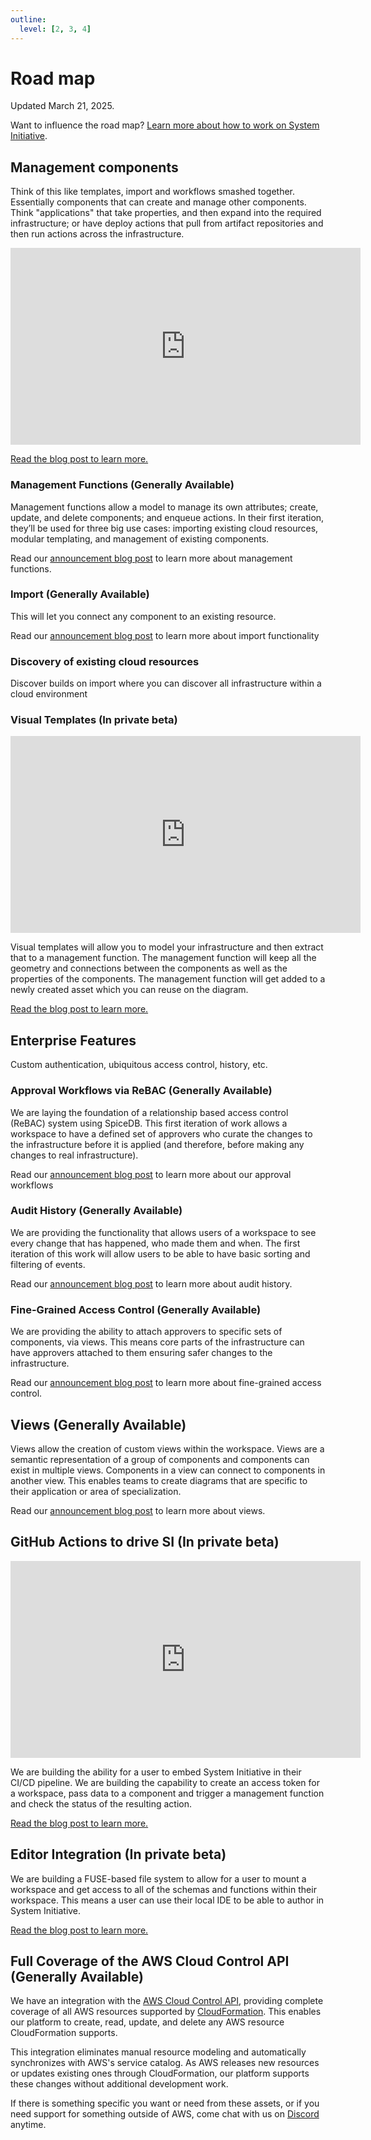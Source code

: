 ```yaml
---
outline:
  level: [2, 3, 4]
---
```


# Road map

Updated March 21, 2025.

Want to influence the road map?
[Learn more about how to work on System Initiative](../explanation/working-on-si.md).

## Management components

Think of this like templates, import and workflows smashed together. Essentially
components that can create and manage other components. Think "applications"
that take properties, and then expand into the required infrastructure; or have
deploy actions that pull from artifact repositories and then run actions across
the infrastructure.

<iframe width="560" height="315" src="https://www.youtube.com/embed/GKOtMulPTMc?si=o7GVGMXeKcr37-g_" title="YouTube video player" frameborder="0" allow="accelerometer; autoplay; clipboard-write; encrypted-media; gyroscope; picture-in-picture; web-share" referrerpolicy="strict-origin-when-cross-origin" allowfullscreen></iframe>

[Read the blog post to learn more.](https://www.systeminit.com/blog/opportunity-management-functions)

### Management Functions (Generally Available)

Management functions allow a model to manage its own attributes; create, update,
and delete components; and enqueue actions. In their first iteration, they’ll be
used for three big use cases: importing existing cloud resources, modular
templating, and management of existing components.

Read our
[announcement blog post](https://www.systeminit.com/blog/announcing-management-functions)
to learn more about management functions.

### Import (Generally Available)

This will let you connect any component to an existing resource.

Read our
[announcement blog post](https://www.systeminit.com/blog/announcing-resource-import)
to learn more about import functionality

### Discovery of existing cloud resources

Discover builds on import where you can discover all infrastructure within a
cloud environment

### Visual Templates (In private beta)

<iframe width="560" height="315" src="https://www.youtube.com/embed/HSqf1w-PJco?si=hHMfnNx9VzEuFIf6" title="YouTube video player" frameborder="0" allow="accelerometer; autoplay; clipboard-write; encrypted-media; gyroscope; picture-in-picture; web-share" referrerpolicy="strict-origin-when-cross-origin" allowfullscreen></iframe>

Visual templates will allow you to model your infrastructure and then extract
that to a management function. The management function will keep all the
geometry and connections between the components as well as the properties of the
components. The management function will get added to a newly created asset
which you can reuse on the diagram.

[Read the blog post to learn more.](https://www.systeminit.com/blog/opportunity-visual-templates)

## Enterprise Features

Custom authentication, ubiquitous access control, history, etc.

### Approval Workflows via ReBAC (Generally Available)

We are laying the foundation of a relationship based access control (ReBAC)
system using SpiceDB. This first iteration of work allows a workspace to have a
defined set of approvers who curate the changes to the infrastructure before it
is applied (and therefore, before making any changes to real infrastructure).

Read our
[announcement blog post](https://www.systeminit.com/blog/announcing-approval-workflows)
to learn more about our approval workflows

### Audit History (Generally Available)

We are providing the functionality that allows users of a workspace to see every
change that has happened, who made them and when. The first iteration of this
work will allow users to be able to have basic sorting and filtering of events.

Read our
[announcement blog post](https://www.systeminit.com/blog/announcing-audit-trail)
to learn more about audit history.

### Fine-Grained Access Control (Generally Available)

We are providing the ability to attach approvers to specific sets of components,
via views. This means core parts of the infrastructure can have approvers
attached to them ensuring safer changes to the infrastructure.

Read our
[announcement blog post](https://www.systeminit.com/blog/announcing-fine-grained-access-control)
to learn more about fine-grained access control.

## Views (Generally Available)

Views allow the creation of custom views within the workspace. Views are a
semantic representation of a group of components and components can exist in
multiple views. Components in a view can connect to components in another view.
This enables teams to create diagrams that are specific to their application or
area of specialization.

Read our
[announcement blog post](https://www.systeminit.com/blog/announcing-views) to
learn more about views.

## GitHub Actions to drive SI (In private beta)

<iframe width="560" height="315" src="https://www.youtube.com/embed/UCZzTjBWSpg?si=co2wa47XcG4sqwfu" title="YouTube video player" frameborder="0" allow="accelerometer; autoplay; clipboard-write; encrypted-media; gyroscope; picture-in-picture; web-share" referrerpolicy="strict-origin-when-cross-origin" allowfullscreen></iframe>

We are building the ability for a user to embed System Initiative in their CI/CD
pipeline. We are building the capability to create an access token for a
workspace, pass data to a component and trigger a management function and check
the status of the resulting action.

[Read the blog post to learn more.](https://www.systeminit.com/blog/opportunity-github-actions-to-trigger-system-initiative)

## Editor Integration (In private beta)

We are building a FUSE-based file system to allow for a user to mount a
workspace and get access to all of the schemas and functions within their
workspace. This means a user can use their local IDE to be able to author in
System Initiative.

[Read the blog post to learn more.](https://www.systeminit.com/blog/opportunity-editor-integration-with-system-initiative)

## Full Coverage of the AWS Cloud Control API (Generally Available)

We have an integration with the
[AWS Cloud Control API](https://aws.amazon.com/cloudcontrolapi/), providing complete
coverage of all AWS resources supported by
[CloudFormation](https://aws.amazon.com/cloudformation/). This enables our
platform to create, read, update, and delete any AWS resource
CloudFormation supports.

This integration eliminates manual resource modeling and automatically
synchronizes with AWS's service catalog. As AWS releases new resources or
updates existing ones through CloudFormation, our platform supports these
changes without additional development work.

If there is something specific you want or need from these assets, or if you need
support for something outside of AWS, come chat with us on
[Discord](https://discord.com/invite/q6H2ZyFh) anytime.
